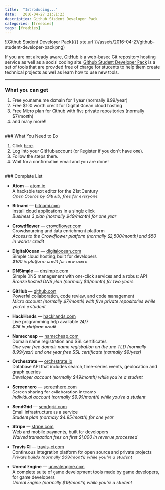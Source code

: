 ```yaml
---
title:  "Introducing..."
date:   2016-04-27 21:21:23
description: Github Student Developer Pack	
categories: [freebies]
tags: [freebies]
---
```


![Github Student Developer Pack]({{ site.url }}/assets/2016-04-27/github-student-developer-pack.png)

If you are not already aware, [GitHub](http://github.com "GitHub") is a web-based Git repository hosting service as well as a social coding site. 
[Github Student Developer Pack](https://education.github.com/pack "GitHub Student Developer Pack") is a set of tools that are provided free of charge for students to help them create technical projects as well as learn how to use new tools.

___
### What you can get

1. Free youname.me domain for 1 year (normally 8.99/year)
2. Free $100 worth credit for Digital Ocean cloud hosting
3. Free Micro plan for Github with five private repositories (normally $7/month)
4. and many more!!

<br>
### What You Need to Do

1. Click [here](https://education.github.com/pack "GitHub Student Developer Pack").
2. Log into your GitHub account (or Register if you don't have one).
3. Follow the steps there. 
4. Wait for a confirmation email and you are done!

<br>
### Complete List

+ **Atom** — [atom.io](http://atom.io "Atom") <br>
A hackable text editor for the 21st Century<br>
_Open Source by GitHub, free for everyone_

+ **Bitnami** — [bitnami.com](http://bitnami.com "Bitnami") <br>
Install cloud applications in a single click<br>
_Business 3 plan (normally $49/month) for one year_

+ **Crowdflower** — [crowdflower.com](http://crowdflower.com "Crowd Flower") <br>
Crowdsourcing and data enrichment platform<br>
_Access to the Crowdflower platform (normally $2,500/month) and $50 in worker credit_

+ **DigitalOcean** — [digitalocean.com](http://digitalocean.com "Digital Ocean") <br>
Simple cloud hosting, built for developers<br>
_$100 in platform credit for new users_

+ **DNSimple** — [dnsimple.com](http://dnsimple.com "Atom") <br>
Simple DNS management with one-click services and a robust API<br>
_Bronze hosted DNS plan (normally $3/month) for two years_

+ **GitHub** — [github.com](http://github.com "Atom") <br>
Powerful collaboration, code review, and code management<br>
_Micro account (normally $7/month) with five private repositories while you're a student_

+ **HackHands** — [hackhands.com](http://hackhands.com "HackHands") <br>
Live programming help available 24/7<br>
_$25 in platform credit_

+ **Namecheap** — [namecheap.com](http://namecheap.com "Nameheap") <br>
Domain name registration and SSL certificates<br>
_One year free domain name registration on the .me TLD (normally 8.99/year) and one year free SSL certificate (normally $9/year)_

+ **Orchestrate** — [orchestrate.io](http://orchestrate.io "Orchestrate") <br>
Database API that includes search, time-series events, geolocation and graph queries<br>
_Developer account (normally $49/month) while you're a student_

+ **Screenhero** — [screenhero.com](http://screenhero.com "Screenhero") <br>
Screen sharing for collaboration in teams<br>
_Individual account (normally $9.99/month) while you're a student_

+ **SendGrid** — [sendgrid.com](http://sendgrid.com "screenhero") <br>
Email infrastructure as a service<br>
_Student plan (normally $4.95/month) for one year_

+ **Stripe** — [stripe.com](http://stripe.com "Atom") <br>
Web and mobile payments, built for developers<br>
_Waived transaction fees on first $1,000 in revenue processed_

+ **Travis CI** — [travis-ci.com](http://travis-ci.com "Travis CI") <br>
Continuous integration platform for open source and private projects<br>
_Private builds (normally $69/month) while you're a student_

+ **Unreal Engine** — [unrealengine.com](http://unrealengine.com "Unreal Engine") <br>
A complete suite of game development tools made by game developers, for game developers<br>
_Unreal Engine (normally $19/month) while you're a student_
